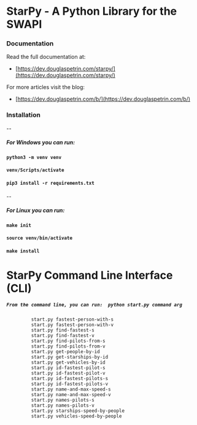 # StarPy - A Python Library for the SWAPI

### Documentation

Read the full documentation at:

- [https://dev.douglaspetrin.com/starpy/](https://dev.douglaspetrin.com/starpy/) 

For more articles visit the blog:

- [https://dev.douglaspetrin.com/b/](https://dev.douglaspetrin.com/b/)

### Installation
--
##### For Windows you can run:

#### `python3 -m venv venv`
#### `venv/Scripts/activate`
#### `pip3 install -r requirements.txt`

--
##### For Linux you can run:

#### `make init`
#### `source venv/bin/activate`
#### `make install`  


# StarPy Command Line Interface (CLI)  

##### `From the command line, you can run:  python start.py command arg `
             
             
             start.py fastest-person-with-s
             start.py fastest-person-with-v
             start.py find-fastest-s
             start.py find-fastest-v
             start.py find-pilots-from-s
             start.py find-pilots-from-v
             start.py get-people-by-id
             start.py get-starships-by-id
             start.py get-vehicles-by-id
             start.py id-fastest-pilot-s
             start.py id-fastest-pilot-v
             start.py id-fastest-pilots-s
             start.py id-fastest-pilots-v
             start.py name-and-max-speed-s
             start.py name-and-max-speed-v
             start.py names-pilots-s
             start.py names-pilots-v
             start.py starships-speed-by-people
             start.py vehicles-speed-by-people
